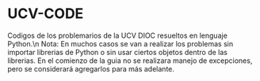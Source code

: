 # UCV-CODE
Codigos de los problemarios de la UCV DIOC resueltos en lenguaje Python.\n
Nota: En muchos casos se van a realizar los problemas sin importar librerias de Python
o sin usar ciertos objetos dentro de las librerias.
En el comienzo de la guia no se realizara manejo de excepciones, pero se considerará agregarlos para más adelante.
